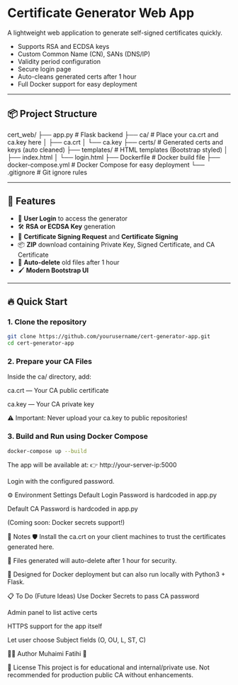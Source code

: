# Certificate Generator Web App

A lightweight web application to generate self-signed certificates quickly.

- Supports RSA and ECDSA keys
- Custom Common Name (CN), SANs (DNS/IP)
- Validity period configuration
- Secure login page
- Auto-cleans generated certs after 1 hour
- Full Docker support for easy deployment

---
## 📦 Project Structure

cert_web/ ├── app.py # Flask backend ├── ca/ # Place your ca.crt and ca.key here │ ├── ca.crt │ └── ca.key ├── certs/ # Generated certs and keys (auto cleaned) ├── templates/ # HTML templates (Bootstrap styled) │ ├── index.html │ └── login.html ├── Dockerfile # Docker build file ├── docker-compose.yml # Docker Compose for easy deployment └── .gitignore # Git ignore rules


---

## 🚀 Features

- 🔐 **User Login** to access the generator
- 🛠 **RSA or ECDSA Key** generation
- 📜 **Certificate Signing Request** and **Certificate Signing**
- 📦 **ZIP** download containing Private Key, Signed Certificate, and CA Certificate
- 🧹 **Auto-delete** old files after 1 hour
- 🖌 **Modern Bootstrap UI**

---

## 🔥 Quick Start

### 1. Clone the repository
```bash
git clone https://github.com/yourusername/cert-generator-app.git
cd cert-generator-app
```
### 2. Prepare your CA Files
Inside the ca/ directory, add:

ca.crt — Your CA public certificate

ca.key — Your CA private key

⚠️ Important: Never upload your ca.key to public repositories!

### 3. Build and Run using Docker Compose
```bash
docker-compose up --build
```
The app will be available at:
👉 http://your-server-ip:5000

Login with the configured password.

⚙️ Environment Settings
Default Login Password is hardcoded in app.py

Default CA Password is hardcoded in app.py

(Coming soon: Docker secrets support!)

📄 Notes
🛡 Install the ca.crt on your client machines to trust the certificates generated here.

📜 Files generated will auto-delete after 1 hour for security.

🐳 Designed for Docker deployment but can also run locally with Python3 + Flask.

📋 To Do (Future Ideas)
Use Docker Secrets to pass CA password

Admin panel to list active certs

HTTPS support for the app itself

Let user choose Subject fields (O, OU, L, ST, C)

🧑‍💻 Author
Muhaimi Fatihi 🚀

📜 License
This project is for educational and internal/private use.
Not recommended for production public CA without enhancements.
